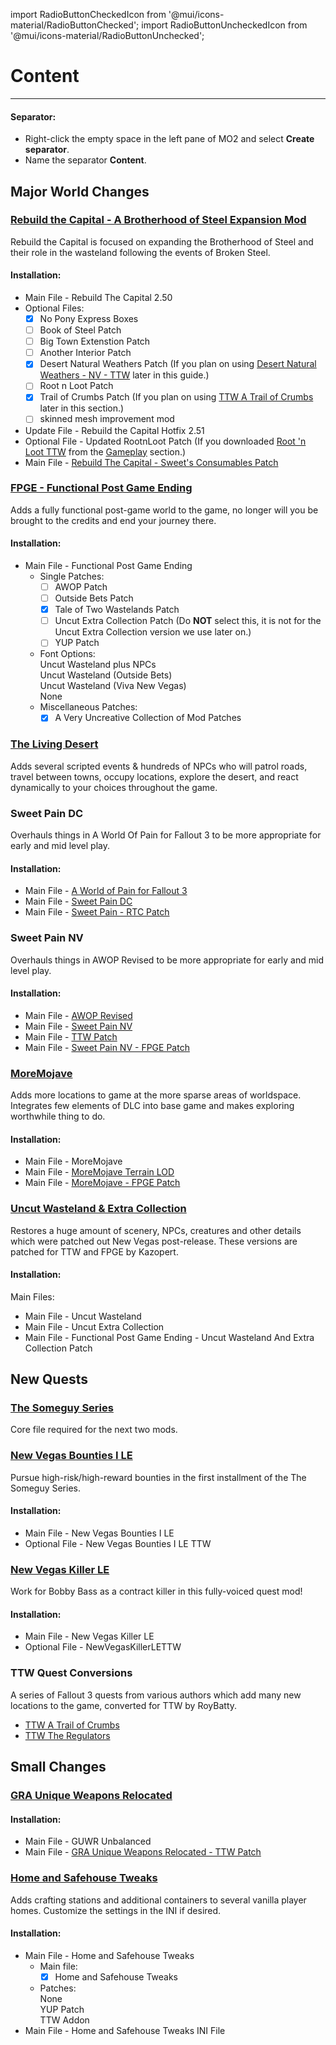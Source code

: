 ﻿import RadioButtonCheckedIcon from '@mui/icons-material/RadioButtonChecked';
import RadioButtonUncheckedIcon from '@mui/icons-material/RadioButtonUnchecked';

# Content

---

#### Separator:

- Right-click the empty space in the left pane of MO2 and select **Create separator**.
- Name the separator **Content**.

## Major World Changes

### [Rebuild the Capital - A Brotherhood of Steel Expansion Mod](https://www.nexusmods.com/newvegas/mods/68030)

Rebuild the Capital is focused on expanding the Brotherhood of Steel and their role in the wasteland following the events of Broken Steel.

#### Installation:

- Main File - Rebuild The Capital 2.50
- Optional Files:
  - [x] No Pony Express Boxes
  - [ ] Book of Steel Patch
  - [ ] Big Town Extenstion Patch
  - [ ] Another Interior Patch
  - [x] Desert Natural Weathers Patch (If you plan on using [Desert Natural Weathers - NV - TTW](https://www.nexusmods.com/newvegas/mods/75437) later in this guide.)
  - [ ] Root n Loot Patch
  - [x] Trail of Crumbs Patch (If you plan on using [TTW A Trail of Crumbs](https://www.nexusmods.com/newvegas/mods/66267) later in this section.)
  - [ ] skinned mesh improvement mod
- Update File - Rebuild the Capital Hotfix 2.51
- Optional File - Updated RootnLoot Patch (If you downloaded [Root 'n Loot TTW](https://www.nexusmods.com/newvegas/mods/59378) from the [Gameplay](https://wastelandsurvivalguide.com/docs/gameplay) section.)
- Main File - [Rebuild The Capital - Sweet's Consumables Patch](https://www.nexusmods.com/newvegas/mods/79005)

### [FPGE - Functional Post Game Ending](https://www.nexusmods.com/newvegas/mods/66726)

Adds a fully functional post-game world to the game, no longer will you be brought to the credits and end your journey there.

#### Installation:

- Main File - Functional Post Game Ending
  - Single Patches:
    - [ ] AWOP Patch
    - [ ] Outside Bets Patch
    - [x] Tale of Two Wastelands Patch
    - [ ] Uncut Extra Collection Patch (Do **NOT** select this, it is not for the Uncut Extra Collection version we use later on.)
    - [ ] YUP Patch
  - Font Options:<br/>
    <RadioButtonUncheckedIcon fontSize="small" /> Uncut Wasteland plus NPCs<br/>
    <RadioButtonUncheckedIcon fontSize="small" /> Uncut Wasteland (Outside Bets)<br/>
    <RadioButtonUncheckedIcon fontSize="small" /> Uncut Wasteland (Viva New Vegas)<br/>
    <RadioButtonCheckedIcon fontSize="small" /> None<br/>
  - Miscellaneous Patches:
    - [x] A Very Uncreative Collection of Mod Patches

### [The Living Desert](https://www.nexusmods.com/newvegas/mods/64623)

Adds several scripted events & hundreds of NPCs who will patrol roads, travel between towns, occupy locations, explore the desert, and react dynamically to your choices throughout the game.

### Sweet Pain DC

Overhauls things in A World Of Pain for Fallout 3 to be more appropriate for early and mid level play. 

#### Installation:

- Main File - [A World of Pain for Fallout 3](https://www.nexusmods.com/newvegas/mods/66265)
- Main File - [Sweet Pain DC](https://www.nexusmods.com/newvegas/mods/78569)
- Main File - [Sweet Pain - RTC Patch](https://www.nexusmods.com/newvegas/mods/79005)

### Sweet Pain NV

Overhauls things in AWOP Revised to be more appropriate for early and mid level play.

#### Installation:

- Main File - [AWOP Revised](https://www.nexusmods.com/newvegas/mods/71139)
- Main File - [Sweet Pain NV](https://www.nexusmods.com/newvegas/mods/81523)
- Main File - [TTW Patch](https://www.nexusmods.com/newvegas/mods/81523)
- Main File - [Sweet Pain NV - FPGE Patch](https://www.nexusmods.com/newvegas/mods/79005)

### [MoreMojave](https://www.nexusmods.com/newvegas/mods/69809)

Adds more locations to game at the more sparse areas of worldspace. Integrates few elements of DLC into base game and makes exploring worthwhile thing to do. 

#### Installation:

- Main File - MoreMojave
- Main File - [MoreMojave Terrain LOD](https://www.nexusmods.com/newvegas/mods/79005)
- Main File - [MoreMojave - FPGE Patch](https://www.nexusmods.com/newvegas/mods/79005)

### [Uncut Wasteland & Extra Collection](https://www.nexusmods.com/newvegas/mods/79005)

Restores a huge amount of scenery, NPCs, creatures and other details which were patched out New Vegas post-release. These versions are patched for TTW and FPGE by Kazopert.

#### Installation:

Main Files:

- Main File - Uncut Wasteland
- Main File - Uncut Extra Collection
- Main File - Functional Post Game Ending - Uncut Wasteland And Extra Collection Patch

## New Quests

### [The Someguy Series](https://www.nexusmods.com/newvegas/mods/48925)

Core file required for the next two mods.

### [New Vegas Bounties I LE](https://www.nexusmods.com/newvegas/mods/77108)

Pursue high-risk/high-reward bounties in the first installment of the The Someguy Series.

#### Installation:

- Main File - New Vegas Bounties I LE
- Optional File - New Vegas Bounties I LE TTW

### [New Vegas Killer LE](https://www.nexusmods.com/newvegas/mods/78427)

Work for Bobby Bass as a contract killer in this fully-voiced quest mod!

#### Installation:

- Main File - New Vegas Killer LE
- Optional File - NewVegasKillerLETTW

### TTW Quest Conversions

A series of Fallout 3 quests from various authors which add many new locations to the game, converted for TTW by RoyBatty.

- [TTW A Trail of Crumbs](https://www.nexusmods.com/newvegas/mods/66267)
- [TTW The Regulators](https://www.nexusmods.com/newvegas/mods/66266)

## Small Changes

### [GRA Unique Weapons Relocated](https://www.nexusmods.com/newvegas/mods/68153)

#### Installation:

- Main File - GUWR Unbalanced
- Main File - [GRA Unique Weapons Relocated - TTW Patch](https://www.nexusmods.com/newvegas/mods/79005)

### [Home and Safehouse Tweaks](https://www.nexusmods.com/newvegas/mods/74391)

Adds crafting stations and additional containers to several vanilla player homes. Customize the settings in the INI if desired.

#### Installation:

- Main File - Home and Safehouse Tweaks
  - Main file:
    - [x] Home and Safehouse Tweaks
  - Patches:<br/>
    <RadioButtonUncheckedIcon fontSize="small" /> None<br/>
    <RadioButtonUncheckedIcon fontSize="small" /> YUP Patch<br/>
    <RadioButtonCheckedIcon fontSize="small" /> TTW Addon<br/>
- Main File - Home and Safehouse Tweaks INI File
